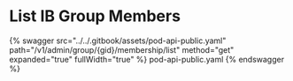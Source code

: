 # List IB Group Members

{% swagger src="../../.gitbook/assets/pod-api-public.yaml" path="/v1/admin/group/{gid}/membership/list" method="get" expanded="true" fullWidth="true" %} pod-api-public.yaml {% endswagger %}
